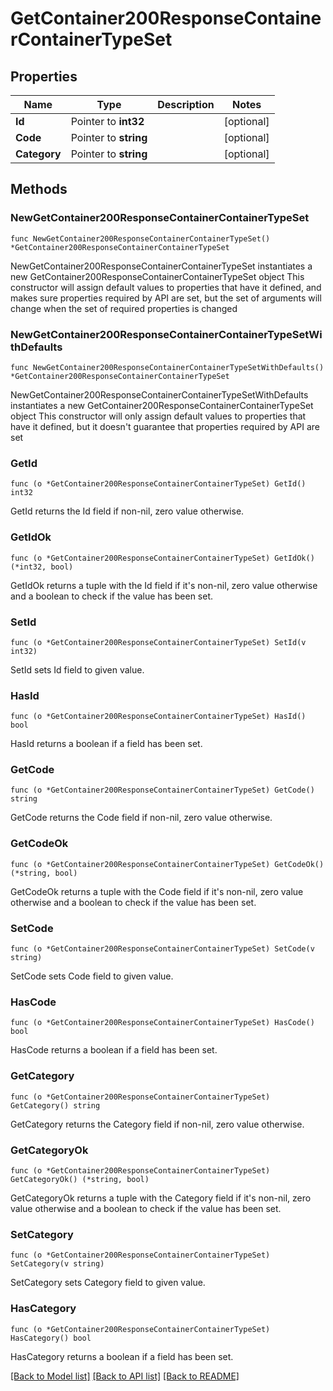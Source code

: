 # GetContainer200ResponseContainerContainerTypeSet

## Properties

Name | Type | Description | Notes
------------ | ------------- | ------------- | -------------
**Id** | Pointer to **int32** |  | [optional] 
**Code** | Pointer to **string** |  | [optional] 
**Category** | Pointer to **string** |  | [optional] 

## Methods

### NewGetContainer200ResponseContainerContainerTypeSet

`func NewGetContainer200ResponseContainerContainerTypeSet() *GetContainer200ResponseContainerContainerTypeSet`

NewGetContainer200ResponseContainerContainerTypeSet instantiates a new GetContainer200ResponseContainerContainerTypeSet object
This constructor will assign default values to properties that have it defined,
and makes sure properties required by API are set, but the set of arguments
will change when the set of required properties is changed

### NewGetContainer200ResponseContainerContainerTypeSetWithDefaults

`func NewGetContainer200ResponseContainerContainerTypeSetWithDefaults() *GetContainer200ResponseContainerContainerTypeSet`

NewGetContainer200ResponseContainerContainerTypeSetWithDefaults instantiates a new GetContainer200ResponseContainerContainerTypeSet object
This constructor will only assign default values to properties that have it defined,
but it doesn't guarantee that properties required by API are set

### GetId

`func (o *GetContainer200ResponseContainerContainerTypeSet) GetId() int32`

GetId returns the Id field if non-nil, zero value otherwise.

### GetIdOk

`func (o *GetContainer200ResponseContainerContainerTypeSet) GetIdOk() (*int32, bool)`

GetIdOk returns a tuple with the Id field if it's non-nil, zero value otherwise
and a boolean to check if the value has been set.

### SetId

`func (o *GetContainer200ResponseContainerContainerTypeSet) SetId(v int32)`

SetId sets Id field to given value.

### HasId

`func (o *GetContainer200ResponseContainerContainerTypeSet) HasId() bool`

HasId returns a boolean if a field has been set.

### GetCode

`func (o *GetContainer200ResponseContainerContainerTypeSet) GetCode() string`

GetCode returns the Code field if non-nil, zero value otherwise.

### GetCodeOk

`func (o *GetContainer200ResponseContainerContainerTypeSet) GetCodeOk() (*string, bool)`

GetCodeOk returns a tuple with the Code field if it's non-nil, zero value otherwise
and a boolean to check if the value has been set.

### SetCode

`func (o *GetContainer200ResponseContainerContainerTypeSet) SetCode(v string)`

SetCode sets Code field to given value.

### HasCode

`func (o *GetContainer200ResponseContainerContainerTypeSet) HasCode() bool`

HasCode returns a boolean if a field has been set.

### GetCategory

`func (o *GetContainer200ResponseContainerContainerTypeSet) GetCategory() string`

GetCategory returns the Category field if non-nil, zero value otherwise.

### GetCategoryOk

`func (o *GetContainer200ResponseContainerContainerTypeSet) GetCategoryOk() (*string, bool)`

GetCategoryOk returns a tuple with the Category field if it's non-nil, zero value otherwise
and a boolean to check if the value has been set.

### SetCategory

`func (o *GetContainer200ResponseContainerContainerTypeSet) SetCategory(v string)`

SetCategory sets Category field to given value.

### HasCategory

`func (o *GetContainer200ResponseContainerContainerTypeSet) HasCategory() bool`

HasCategory returns a boolean if a field has been set.


[[Back to Model list]](../README.md#documentation-for-models) [[Back to API list]](../README.md#documentation-for-api-endpoints) [[Back to README]](../README.md)


